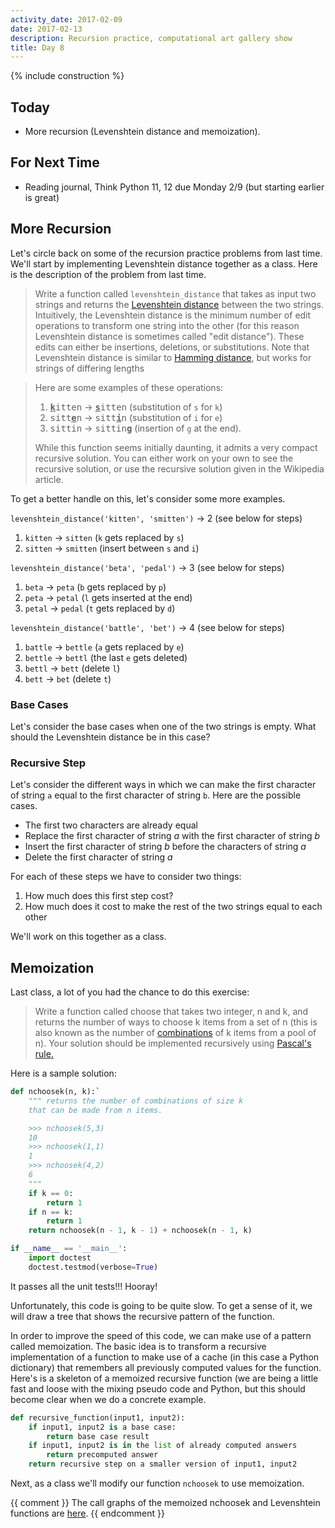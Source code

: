 ```yaml
---
activity_date: 2017-02-09
date: 2017-02-13
description: Recursion practice, computational art gallery show
title: Day 8
---
```


{% include construction %}

## Today

* More recursion (Levenshtein distance and memoization).

## For Next Time

* Reading journal, Think Python 11, 12 due Monday 2/9 (but starting earlier is great)


## More Recursion

Let's circle back on some of the recursion practice problems from last time.
We'll start by implementing Levenshtein distance together as a class. Here is
the description of the problem from last time.

> Write a function called `levenshtein_distance` that takes as input two
strings and returns the [Levenshtein
distance](https://en.wikipedia.org/wiki/Levenshtein_distance) between the two
strings. Intuitively, the Levenshtein distance is the minimum number of edit
operations to transform one string into the other (for this reason Levenshtein
distance is sometimes called "edit distance"). These edits can either be
insertions, deletions, or substitutions. Note that Levenshtein distance is
similar to [Hamming distance](https://en.wikipedia.org/wiki/Hamming_distance),
but works for strings of differing lengths

> Here are some examples of these operations:
>
> 1. <tt><b><u>k</u></b>itten</tt> → <tt><b><u>s</u></b>itten</tt> (substitution of `s` for `k`)
> 2. <tt>sitt<b><u>e</u></b>n</tt> → <tt>sitt<b><u>i</u></b>n</tt> (substitution of `i` for `e`)
> 3. <tt>sittin</tt> → <tt>sittin<b><u>g</u></b></tt>  (insertion of `g` at the end).
>
> While this function seems initially daunting, it admits a very compact
recursive solution. You can either work on your own to see the recursive
solution, or use the recursive solution given in the Wikipedia article.

To get a better handle on this, let's consider some more examples.

`levenshtein_distance('kitten', 'smitten')` -> 2 (see below for steps)

1. `kitten` → `sitten` (`k` gets replaced by `s`)
2. `sitten` → `smitten` (insert between `s` and `i`)


`levenshtein_distance('beta', 'pedal')` -> 3 (see below for steps)

1. `beta` → `peta` (`b` gets replaced by `p`)
2. `peta` → `petal` (`l` gets inserted at the end)
3. `petal` → `pedal` (`t` gets replaced by `d`)


`levenshtein_distance('battle', 'bet')` -> 4 (see below for steps)

1. `battle` → `bettle` (`a` gets replaced by `e`)
2. `bettle` → `bettl` (the last `e` gets deleted)
3. `bettl` → `bett` (delete `l`)
4. `bett` → `bet` (delete `t`)


### Base Cases

Let's consider the base cases when one of the two strings is empty. What
should the Levenshtein distance be in this case?


### Recursive Step

Let's consider the different ways in which we can make the first character of
string `a` equal to the first character of string `b`. Here are the possible
cases.

* The first two characters are already equal
* Replace the first character of string _a_ with the first character of string _b_
* Insert the first character of string _b_ before the characters of string _a_
* Delete the first character of string _a_

For each of these steps we have to consider two things:

1. How much does this first step cost?
2. How much does it cost to make the rest of the two strings equal to each other

We'll work on this together as a class.


## Memoization

Last class, a lot of you had the chance to do this exercise:

> Write a function called choose that takes two integer, n and k, and returns
the number of ways to choose k items from a set of n (this is also known as
the number of [combinations](https://en.wikipedia.org/wiki/Combination) of k
items from a pool of n). Your solution should be implemented recursively using
[Pascal's rule.](https://en.wikipedia.org/wiki/Pascal%27s_rule)

Here is a sample solution:

``` python
def nchoosek(n, k):`
    """ returns the number of combinations of size k
    that can be made from n items.

    >>> nchoosek(5,3)
    10
    >>> nchoosek(1,1)
    1
    >>> nchoosek(4,2)
    6
    """
    if k == 0:
        return 1
    if n == k:
        return 1
    return nchoosek(n - 1, k - 1) + nchoosek(n - 1, k)

if __name__ == '__main__':
    import doctest
    doctest.testmod(verbose=True)
```

It passes all the unit tests!!! Hooray!

Unfortunately, this code is going to be quite slow. To get a sense of it, we
will draw a tree that shows the recursive pattern of the function.

In order to improve the speed of this code, we can make use of a pattern
called memoization. The basic idea is to transform a recursive implementation
of a function to make use of a cache (in this case a Python dictionary) that
remembers all previously computed values for the function. Here's is a
skeleton of a memoized recursive function (we are being a little fast and
loose with the mixing pseudo code and Python, but this should become clear
when we do a concrete example.

``` python
def recursive_function(input1, input2):
    if input1, input2 is a base case:
        return base case result
    if input1, input2 is in the list of already computed answers
        return precomputed answer
    return recursive step on a smaller version of input1, input2
```

Next, as a class we'll modify our function `nchoosek` to use memoization.

{{ comment }}
The call graphs of the memoized nchoosek and Levenshtein functions are
[here](https://github.com//{{site.course.github_owner}}/ClassNotes/blob/master/Call%20Graphs%202.ipynb).
{{ endcomment }}
